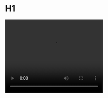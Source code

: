 # H1




<video width="320" height="240"  markdown="0" controls>
  <source src="robothead 1.mp4" type="video/mp4">
</video>
